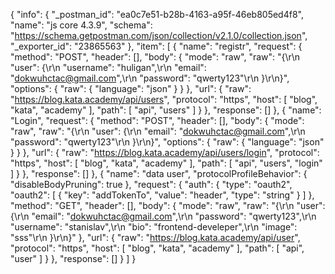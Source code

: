 {
	"info": {
		"_postman_id": "ea0c7e51-b28b-4163-a95f-46eb805ed4f8",
		"name": "js core 4.3.9",
		"schema": "https://schema.getpostman.com/json/collection/v2.1.0/collection.json",
		"_exporter_id": "23865563"
	},
	"item": [
		{
			"name": "registr",
			"request": {
				"method": "POST",
				"header": [],
				"body": {
					"mode": "raw",
					"raw": "{\r\n  \"user\": {\r\n    \"username\": \"huligan\",\r\n    \"email\": \"dokwuhctac@gmail.com\",\r\n    \"password\": \"qwerty123\"\r\n  }\r\n}",
					"options": {
						"raw": {
							"language": "json"
						}
					}
				},
				"url": {
					"raw": "https://blog.kata.academy/api/users",
					"protocol": "https",
					"host": [
						"blog",
						"kata",
						"academy"
					],
					"path": [
						"api",
						"users"
					]
				}
			},
			"response": []
		},
		{
			"name": "Login",
			"request": {
				"method": "POST",
				"header": [],
				"body": {
					"mode": "raw",
					"raw": "{\r\n  \"user\": {\r\n    \"email\": \"dokwuhctac@gmail.com\",\r\n    \"password\": \"qwerty123\"\r\n  }\r\n}",
					"options": {
						"raw": {
							"language": "json"
						}
					}
				},
				"url": {
					"raw": "https://blog.kata.academy/api/users/login",
					"protocol": "https",
					"host": [
						"blog",
						"kata",
						"academy"
					],
					"path": [
						"api",
						"users",
						"login"
					]
				}
			},
			"response": []
		},
		{
			"name": "data user",
			"protocolProfileBehavior": {
				"disableBodyPruning": true
			},
			"request": {
				"auth": {
					"type": "oauth2",
					"oauth2": [
						{
							"key": "addTokenTo",
							"value": "header",
							"type": "string"
						}
					]
				},
				"method": "GET",
				"header": [],
				"body": {
					"mode": "raw",
					"raw": "{\r\n  \"user\": {\r\n    \"email\": \"dokwuhctac@gmail.com\",\r\n    \"password\": \"qwerty123\",\r\n    \"username\": \"stanislav\",\r\n    \"bio\": \"frontend-develeper\",\r\n    \"image\": \"sss\"\r\n  }\r\n}"
				},
				"url": {
					"raw": "https://blog.kata.academy/api/user",
					"protocol": "https",
					"host": [
						"blog",
						"kata",
						"academy"
					],
					"path": [
						"api",
						"user"
					]
				}
			},
			"response": []
		}
	]
}
